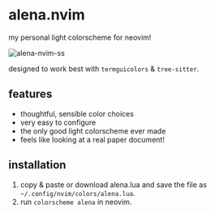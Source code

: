 # alena.nvim

my personal light colorscheme for neovim!

![alena-nvim-ss](https://github.com/user-attachments/assets/606c32d6-e8a6-4a20-acfb-977308a7ffd1)

designed to work best with `termguicolors` & `tree-sitter`.

## features
- thoughtful, sensible color choices
- very easy to configure
- the only good light colorscheme ever made
- feels like looking at a real paper document!

## installation
1. copy & paste or download alena.lua and save the file as `~/.config/nvim/colors/alena.lua`.
2. run `colorscheme alena` in neovim.
